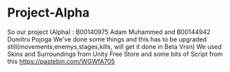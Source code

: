 # Project-Alpha
So our project (Alpha) : B00140975 Adam Muhammed and B00144942 Dumitru Pojoga
We've done some things and this has to be upgraded still(movements,enemys,stages,kills, will get it done in Beta Vrsn)
We used Skins and Surroundings from Unity Free Store and some bits of Script from this https://pastebin.com/WGWfA705
